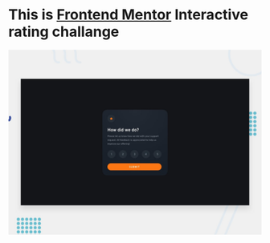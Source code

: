 # This is [Frontend Mentor](https://www.frontendmentor.io) Interactive rating challange

![Design preview for the Interactive rating coding challenge](./design/desktop-preview.jpg)



